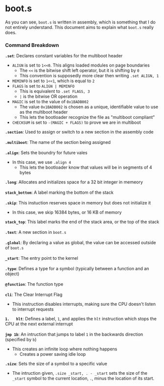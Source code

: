# boot.s

As you can see, `boot.s` is written in assembly, which is something that I do not entirely understand. This document aims to explain what `boot.s` really does.

### Command Breakdown

**`.set`**: Declares constant variables for the multiboot header <br/>

- `ALIGN` is set to `1<<0`. This aligns loaded modules on page boundaries
  - The `<<` is the bitwise shift left operator, but it is shifting by `0`
  - This convention is supposedly more clear then writing `.set ALIGN, 1`
- `MEMINFO` is set to `1<<1`, which is equal to `2`
- `FLAGS` is set to `ALIGN | MEMINFO`
  - This is equivalent to `.set FLAGS, 3`
  - `|` is the bitwise OR operation
- `MAGIC` is set to the value of `0x1BADB002`
  - The value `0x1BADB002` is chosen as a unique, identifiable value to use as the multiboot header
  - This lets the bootloader recognize the file as "multiboot compliant"
- `CHECKSUM` is set to `-(MAGIC + FLAGS)` to prove we are in multiboot<br/>

**`.section`**: Used to assign or switch to a new section in the assembly code<br/><br/>
**`.multiboot`**: The name of the section being assigned<br/><br/>
**`.align`**: Sets the boundry for future vales<br/>

- In this case, we use `.align 4`
  - This lets the bootloader know that values will be in segments of 4 bytes<br/>

**`.long`**: Allocates and initializes space for a 32 bit integer in memeory<br/><br/>
**`stack_bottom`**: A label marking the bottom of the stack<br/><br/>
**`.skip`**: This instuction reserves space in memory but does not initialize it<br/>

- In this case, we skip 16384 bytes, or 16 KB of memory<br/>

**`stack_top`**: This label marks the end of the stack area, or the top of the stack<br/><br/>
**`.text`**: A new section in `boot.s`<br/><br/>
**`.global`**: By declaring a value as global, the value can be accessed outside of `boot.s`<br/><br/>
**`_start`**: The entry point to the kernel<br/><br/>
**`.type`**: Defines a type for a symbol (typically between a function and an object)<br/><br/>
**`@function`**: The function type<br/><br/>
**`cli`**: The Clear Interrupt Flag<br/>

- This instruction disables interrupts, making sure the CPU doesn't listen to interrupt requests <br/>

**`1.   hlt`**: Defines a label, `1`, and applies the `hlt` instruction which stops the CPU at the next external interrupt<br/><br/>
**`jmp 1b`**: An intruction that jumps to label `1` in the backwards direction (specified by `b`)<br/>

- This creates an infinite loop where nothing happens
  - Creates a power saving idle loop<br/>

**`.size`**: Sets the size of a symbol to a specific value<br/>

- The intruction given, `.size _start, . - _start` sets the size of the `_start` symbol to the current location, `.`, minus the location of its start.<br/>
